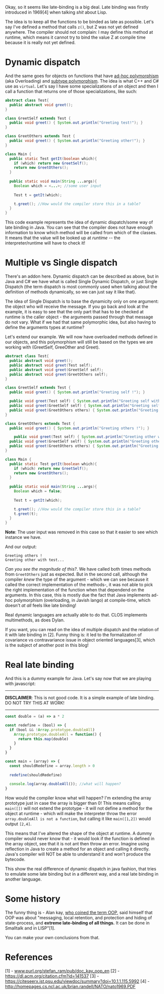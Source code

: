 Okay, so it seems like late-binding is a big deal. Late binding was firstly introduced in 1969[4] when talking *shit* about Lisp.

The idea is to keep all the functions to be binded as late as possible. Let's say I've defined a method that calls ```z()```, but Z was not yet defined anywhere. The compiler should not complain: I may define this method at runtime, which means it cannot try to bind the value Z at compile time because it is really not yet defined. 

# Dynamic dispatch

And the same goes for objects on functions that have [ad-hoc polymorphism](polymorphism.MD) (aka Overloading) and [subtype polymorphism](polymorphism.MD#subtype). The idea is what C++ and C# use as ```virtual```. Let's say I have some specializations of an object and then I call a function that returns one of those specializations, like such:

```Java
abstract class Test{
  public abstract void greet();
}

class GreetSelf extends Test {
  public void greet() { System.out.println("Greeting test!"); }
}

class GreetOthers extends Test {
  public void greet() { System.out.println("Greeting other!"); }
}

class Main { 
  public static Test getIt(boolean which){
    if (which) return new GreetSelf();
    return new GreetOthers();
  }
  
  public static void main(String ...args){
    Boolean which = <...>; //some user input
    
    Test t = getIt(which);

    t.greet(); //How would the compiler store this in a table?
  }
}
```

This code example represents the idea of dynamic dispatch/some way of late binding in Java. You can see that the compiler does not have enough information to know which method will be called from which of the classes. It means that the value will be looked up at *runtime* -- the interpreter/runtime will have to check it!

# Multiple vs Single dispatch

There's an addon here. Dynamic dispatch can be described as above, but in Java and C# we have what is called Single Dynamic Dispatch, or just Single Dispatch (the term dispatch is most commonly used when talking about the definition of methods dynamically, so we can just say it like that). 

The idea of Single Dispatch is to base the dynamicity only on one argument: the object who will receive the message. If you go back and look at the example, it is easy to see that the only part that has to be checked at runtime is the caller object - the arguments passed through that message do not vary. What if we had that same polymorphic idea, but also having to define the arguments types at runtime? 

Let's extend our example. We will now have overloaded methods defined in our objects, and this polymorphism will still be based on the types we are working with (GreetSelf, GreeOther and Greet).

```java
abstract class Test{
  public abstract void greet();
  public abstract void greet(Test self);
  public abstract void greet(GreetSelf self);
  public abstract void greet(GreetOthers self);
}

class GreetSelf extends Test {
  public void greet() { System.out.println("Greeting self !"); }

  public void greet(Test self) { System.out.println("Greeting self with test..."); }
  public void greet(GreetSelf self) { System.out.println("Greeting self with self "); }
  public void greet(GreetOthers others) { System.out.println("Greeting self with others"); }
}

class GreetOthers extends Test {
  public void greet() { System.out.println("Greeting others !"); }

    public void greet(Test self) { System.out.println("Greeting other with test..."); }
  public void greet(GreetSelf self) { System.out.println("Greeting other with self "); }
  public void greet(GreetOthers others) { System.out.println("Greeting other with others"); }
}

class Main { 
  public static Test getIt(boolean which){
    if (which) return new GreetSelf();
    return new GreetOthers();
  }
  
  public static void main(String ...args){
    Boolean which = false; 
    
    Test t = getIt(which);

    t.greet(); //How would the compiler store this in a table?
    t.greet(t); 
  }
}
```

**Note**: The user input was removed in this case so that it easier to see which instance we have.

And our output:

```
Greeting others !
Greeting other with test... 
```

*Can you see the magnitude of this?*. We have called both times methods from ```GreetOthers``` just as expected. But in the second call, although the compiler *knew* the type of the argument - which we can see because it called the correct implementation of the methods-, it was not able to pick the right implementation of the function when that dependend on the arguments. In this case, this is mostly due the fact that Java implements ad-hoc polymorphism (overloading, in Javish lango) at compile-time, which doesn't *at all* feels like late binding!

Real dynamic languages are actually able to do that. CLOS implements multimethods, as does Dylan. 

If you want, you can read on the idea of multiple dispatch and the relation of it with late binding in [2]. Funny thing is: it led to the formalization of covariance vs contravariance issue in object oriented languages[3], which is the subject of another post in this blog!

# Real late binding

And this is a dummy example for Java. Let's say now that we are playing with javascript:

---

**DISCLAIMER**: This is not good code. It is a simple example of late binding. DO NOT TRY THIS AT WORK!

***

```javascript
const double = (a) => a * 2

const redefine = (bool) => {
  if (bool && !Array.prototype.doubleAll)
    Array.prototype.doubleAll = function() {
      return this.map(double)
    }
  }
}

const main = (array) => { 
  const shouldRedefine = array.length > 0
  
  redefine(shouldRedefine)
  
  console.log(array.doubleAll()); //what will happen?
}
```

How would the compiler know what will happen? I'm extending the array prototype just in case the array is bigger than 0! This means calling ```main([])``` will not extend the prototype - it will not define a method for the object at runtime - which will make the interpreter throw the error ```array.doubleAll is not a function```, but calling it like ```main([1,2])``` would output ```[2,4]```. 

This means that I've altered the shape of the object at runtime. A dummy compiler would never know that - it would look if the function is defined in the array object, see that it is not ant then throw an error. Imagine using reflection in Java to create a method for an object and calling it directly. Java's compiler will NOT be able to understand it and won't produce the bytecode. 

This show the real difference of dynamic dispatch in java fashion, that tries to emulate some late binding but in a different way, and a real late binding in another language.

# Some history

The funny thing is - Alan kay, [who coined the term OOP](http://wiki.c2.com/?HeInventedTheTerm), said himself that OOP was about "messaging, local retention, and protection and hiding of state-process, and **extreme late-binding of all things.** It can be done in Smalltalk and in LISP"[1]. 

You can make your own conclusions from that.

# References

[1] - www.purl.org/stefan_ram/pub/doc_kay_oop_en
[2] - https://dl.acm.org/citation.cfm?id=141537
[3] - https://citeseerx.ist.psu.edu/viewdoc/summary?doi=10.1.1.115.5992
[4] - http://homepages.cs.ncl.ac.uk/brian.randell/NATO/nato1969.PDF
